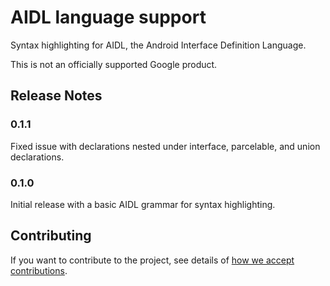 # AIDL language support

Syntax highlighting for AIDL, the Android Interface Definition Language.

This is not an officially supported Google product.

## Release Notes

### 0.1.1

Fixed issue with declarations nested under interface, parcelable, and union declarations.

### 0.1.0

Initial release with a basic AIDL grammar for syntax highlighting.

## Contributing

If you want to contribute to the project, see details of
[how we accept contributions](CONTRIBUTING.md).
